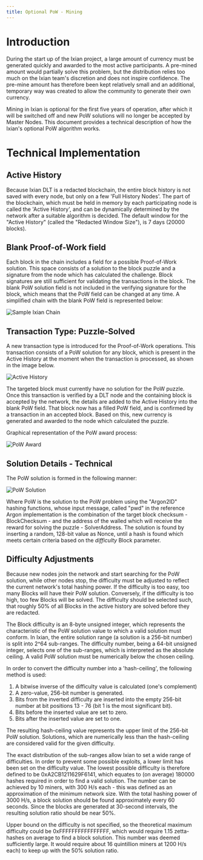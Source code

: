 ```yaml
---
title: Optional PoW - Mining
---
```


# Introduction

During the start up of the Ixian project, a large amount of currency must be generated quickly and awarded to the most active participants. A pre-mined amount would partially solve this problem, but the distribution relies too much on the Ixian team's discretion and does not inspire confidence. The pre-mine amount has therefore been kept relatively small and an additional, temporary way was created to allow the community to generate their own currency.

Mining in Ixian is optional for the first five years of operation, after which it will be switched off and new PoW solutions will no longer be accepted by Master Nodes. This document provides a technical description of how the Ixian's optional PoW algorithm works.


# Technical Implementation

## Active History
Because Ixian DLT is a redacted blockchain, the entire block history is not saved with every node, but only on a few 'Full History Nodes'. The part
of the blockchain, which must be held in memory by each participating node is called the 'Active History', and can be dynamically determined by
the network after a suitable algorithm is decided. The default window for the "Active History" (called the "Redacted Window Size"), is 7 days
(20000 blocks).


## Blank Proof-of-Work field
Each block in the chain includes a field for a possible Proof-of-Work solution. This space consists of a solution to the block puzzle and a
signature from the node which has calculated the challenge.
Block signatures are still sufficient for validating the transactions in the block. The blank PoW solution field is not included in the
verifying signature for the block, which means that the PoW field can be changed at any time.
A simplified chain with the blank PoW field is represented below:

![Sample Ixian Chain](https://projectixian.github.io/assets/images/hpow_image1.png)


## Transaction Type: Puzzle-Solved
A new transaction type is introduced for the Proof-of-Work operations. This transaction consists of a PoW solution for any block, which is
present in the Active History at the moment when the transaction is processed, as shown in the image below.

![Active History](https://projectixian.github.io/assets/images/hpow_image2.png)

The targeted block must currently have no solution for the PoW puzzle. 
Once this transaction is verified by a DLT node and the containing block is accepted by the network, the details are added to the Active History
into the blank PoW field. That block now has a filled PoW field, and is confirmed by a transaction in an accepted block. Based on this, new
currency is generated and awarded to the node which calculated the puzzle.

Graphical representation of the PoW award process:

![PoW Award](https://projectixian.github.io/assets/images/hpow_image3.png)


## Solution Details - Technical
The PoW solution is formed in the following manner:

![PoW Solution](https://projectixian.github.io/assets/images/hpow_d1.png)

Where PoW is the solution to the PoW problem using the "Argon2ID" hashing functions, whose input message, called "pwd" in the reference Argon
implementation is the combination of the target block checksum - BlockChecksum - and the address of the walled which will receive the reward for
solving the puzzle - SolverAddress.
The solution is found by inserting a random, 128-bit value as Nonce, until a hash is found which meets certain criteria based on the _difficulty_
Block parameter.


## Difficulty Adjustments
Because new nodes join the network and start searching for the PoW solution, while other nodes stop, the difficulty must be adjusted to reflect the
current network's total hashing power. If the difficulty is too easy, too many Blocks will have their PoW solution. Conversely, if the difficulty
is too high, too few Blocks will be solved.
The difficulty should be selected such, that roughly 50% of all Blocks in the active history are solved before they are redacted.

The Block difficulty is an 8-byte unsigned integer, which represents the characteristic of the PoW solution value to which a valid solution must
conform. In Ixian, the entire solution range (a solution is a 256-bit number) is split into 2^64 sub-ranges. The difficulty number, being a 64-bit
unsigned integer, selects one of the sub-ranges, which is interpreted as the absolute ceiling.
A valid PoW solution must be numerically below the chosen ceiling.


In order to convert the difficulty number into a 'hash-ceiling', the following method is used:
1. A bitwise inverse of the difficulty value is calculated (one's complement)
2. A zero-value, 256-bit number is generated.
3. Bits from the inverted difficulty are inserted into the empty 256-bit number at bit positions 13 - 76 (bit 1 is the most significant bit).
4. Bits before the inserted value are set to zero.
5. Bits after the inserted value are set to one.

The resulting hash-ceiling value represents the upper limit of the 256-bit PoW solution. Solutions, which are numerically less than the
hash-ceiling are considered valid for the given difficulty.

The exact distribution of the sub-ranges allow Ixian to set a wide range of difficulties. In order to prevent some possible exploits, a lower
limit has been set on the difficulty value.
The lowest possible difficulty is therefore defined to be 0xA2CB1211629F6141, which equates to (on average) 180000 hashes required in order to
find a valid solution. The number can be achieved by 10 miners, with 300 H/s each - this was defined as an approximation of the minimum network
size. With the total hashing power of 3000 H/s, a block solution should be found approximately every 60 seconds.
Since the blocks are generated at 30-second intervals, the resulting solution ratio should be near 50%.

Upper bound on the difficulty is not specified, so the theoretical maximum difficulty could be 0xFFFFFFFFFFFFFFFF, which would require 1.15 
zetta-hashes on average to find a block solution. This number was deemed sufficiently large. It would require about 16 quintillion miners at 
1200 H/s each) to keep up with the 50% solution ratio.
